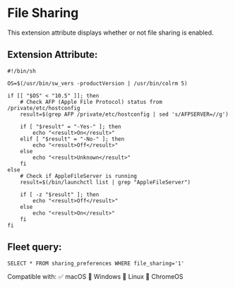 # File Sharing

This extension attribute displays whether or not file sharing is enabled.
 
## Extension Attribute:
```
#!/bin/sh

OS=$(/usr/bin/sw_vers -productVersion | /usr/bin/colrm 5)

if [[ "$OS" < "10.5" ]]; then
    # Check AFP (Apple File Protocol) status from /private/etc/hostconfig
    result=$(grep AFP /private/etc/hostconfig | sed 's/AFPSERVER=//g')

    if [ "$result" = "-Yes-" ]; then
        echo "<result>On</result>"
    elif [ "$result" = "-No-" ]; then
        echo "<result>Off</result>"
    else
        echo "<result>Unknown</result>"
    fi
else
    # Check if AppleFileServer is running
    result=$(/bin/launchctl list | grep "AppleFileServer")

    if [ -z "$result" ]; then
        echo "<result>Off</result>"
    else
        echo "<result>On</result>"
    fi
fi
```
## Fleet query:
```SELECT * FROM sharing_preferences WHERE file_sharing='1'```

Compatible with: ✅ macOS 🚫 Windows 🚫 Linux 🚫 ChromeOS